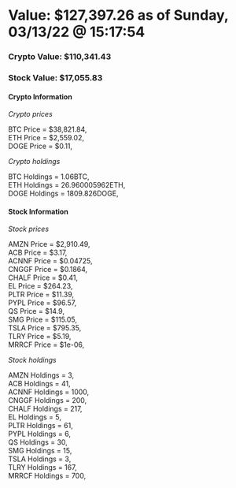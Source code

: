 # Value: $127,397.26 as of Sunday, 03/13/22 @ 15:17:54 

### Crypto Value: $110,341.43

### Stock Value: $17,055.83

#### Crypto Information 
*Crypto prices* 

BTC Price = $38,821.84,  
ETH Price = $2,559.02,  
DOGE Price = $0.11,  


*Crypto holdings* 

BTC Holdings = 1.06BTC,  
ETH Holdings = 26.960005962ETH,  
DOGE Holdings = 1809.826DOGE,  


#### Stock Information 

*Stock prices* 

AMZN Price = $2,910.49,  
ACB Price = $3.17,  
ACNNF Price = $0.04725,  
CNGGF Price = $0.1864,  
CHALF Price = $0.41,  
EL Price = $264.23,  
PLTR Price = $11.39,  
PYPL Price = $96.57,  
QS Price = $14.9,  
SMG Price = $115.05,  
TSLA Price = $795.35,  
TLRY Price = $5.19,  
MRRCF Price = $1e-06,  


*Stock holdings* 

AMZN Holdings = 3,  
ACB Holdings = 41,  
ACNNF Holdings = 1000,  
CNGGF Holdings = 200,  
CHALF Holdings = 217,  
EL Holdings = 5,  
PLTR Holdings = 61,  
PYPL Holdings = 6,  
QS Holdings = 30,  
SMG Holdings = 15,  
TSLA Holdings = 3,  
TLRY Holdings = 167,  
MRRCF Holdings = 700,  



